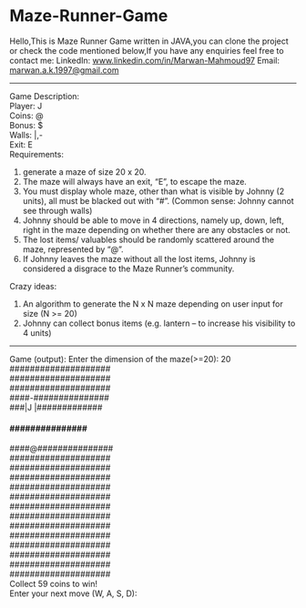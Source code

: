 # Maze-Runner-Game
Hello,This is Maze Runner Game written in JAVA,you can clone the project or check the code mentioned below,If you have any enquiries feel free to contact me:
LinkedIn: www.linkedin.com/in/Marwan-Mahmoud97
Email: marwan.a.k.1997@gmail.com
___________________________________________________________________________________________________________________________________
Game Description:<br />
Player: J <br />
Coins: @ <br />
Bonus: $ <br />
Walls: |,- <br />
Exit: E <br />
Requirements:
1.	generate a maze of size 20 x 20.
2.	The maze will always have an exit, “E”, to escape the maze.
3.	You must display whole maze, other than what is visible by Johnny (2 units), all must be blacked out with “#”. (Common sense: Johnny     cannot see through walls)
4.	Johnny should be able to move in 4 directions, namely up, down, left, right in the maze depending on whether there are any obstacles     or not.
5.	The lost items/ valuables should be randomly scattered around the maze, represented by “@”.
6.	If Johnny leaves the maze without all the lost items, Johnny is considered a disgrace to the Maze Runner’s community. 

Crazy ideas:
1.	An algorithm to generate the N x N maze depending on user input for size (N >= 20)
2.	Johnny can collect  bonus items (e.g. lantern – to increase his visibility to 4 units)
___________________________________________________________________________________________________________________________________
Game (output):
Enter the dimension of the maze(>=20): 20
#################### <br />
#################### <br />
#################### <br />
####-############### <br />
###|J |############# 
#### ############### <br />      
####@############### <br />
#################### <br />
#################### <br />
#################### <br />
#################### <br />
#################### <br />
#################### <br />
#################### <br />
#################### <br />
#################### <br />
#################### <br />
#################### <br />
#################### <br />
#################### <br />
Collect 59 coins to win! <br />
Enter your next move (W, A, S, D): <br />

